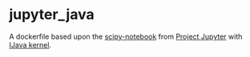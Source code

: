 # jupyter_java

A dockerfile based upon the [scipy-notebook](https://github.com/jupyter/docker-stacks/tree/master/scipy-notebook) from [Project Jupyter](https://github.com/jupyter) with [IJava kernel](https://github.com/SpencerPark/IJava).
